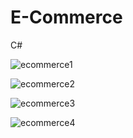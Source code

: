 # E-Commerce
 C#

![ecommerce1](https://github.com/alexwelz/E-Commerce/assets/93561231/aa474428-0a57-4f3c-881c-7373271cd033)

![ecommerce2](https://github.com/alexwelz/E-Commerce/assets/93561231/5bc085bb-f280-4192-b3bb-777dda62a7a3)

![ecommerce3](https://github.com/alexwelz/E-Commerce/assets/93561231/9bdf0f85-47c6-43e5-ac58-a4699835131b)

![ecommerce4](https://github.com/alexwelz/E-Commerce/assets/93561231/16aec3d8-beb7-42be-aee2-74a2f64d61c4)
